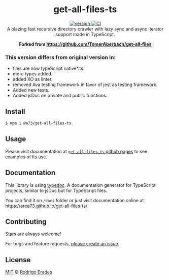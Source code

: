 <h1 align="center">
  get-all-files-ts
</h1>

<div align="center">
  <a href="https://npmjs.org/package/@a73/get-all-files-ts">
    <img src="https://badgen.now.sh/npm/v/@a73/get-all-files-ts" alt="version" />
  </a>
  <a href="https://github.com/area73/get-all-files-ts/actions">
    <img src="https://github.com/area73/get-all-files-ts/workflows/CI/badge.svg" alt="CI" />
  </a>
</div>

<div align="center">
  A blazing fast recursive directory crawler with lazy sync and async iterator support made in TypeScript.

  **Forked from https://github.com/TomerAberbach/get-all-files**
</div>

### This version differs from original version in:

* files are now typeScript native*.ts
* more types added.
* added XO as linter.
* removed Ava testing framework in favor of  jest as testing framework.
* Added new tests.
* Added jsDoc on private and public functions.

## Install

```sh
$ npm i @a73/get-all-files-ts
```

## Usage
Please visit documentation at [`get-all-files-ts` github pages](https://area73.github.io/get-all-files-ts/) to see examples of its use.


## Documentation
This library is using [typedoc](https://typedoc.org/).
A documentation generator for TypeScript projects, similar to jsDoc but for TypeScript files.

You can find it on `/docs` folder or just visit documentation online at https://area73.github.io/get-all-files-ts/

## Contributing

Stars are always welcome!

For bugs and feature requests,
[please create an issue](https://github.com/area73/get-all-files-ts/issues/new).

## License

[MIT](https://github.com/area73/get-all-files-ts/blob/main/license) ©
[Rodrigo Erades](https://github.com/area73)

